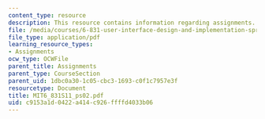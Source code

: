 ```yaml
---
content_type: resource
description: This resource contains information regarding assignments.
file: /media/courses/6-831-user-interface-design-and-implementation-spring-2011/c9153a1d0422a414c926ffffd4033b06_MIT6_831S11_ps02.pdf
file_type: application/pdf
learning_resource_types:
- Assignments
ocw_type: OCWFile
parent_title: Assignments
parent_type: CourseSection
parent_uid: 1dbc0a30-1c05-cbc3-1693-c0f1c7957e3f
resourcetype: Document
title: MIT6_831S11_ps02.pdf
uid: c9153a1d-0422-a414-c926-ffffd4033b06
---
```

